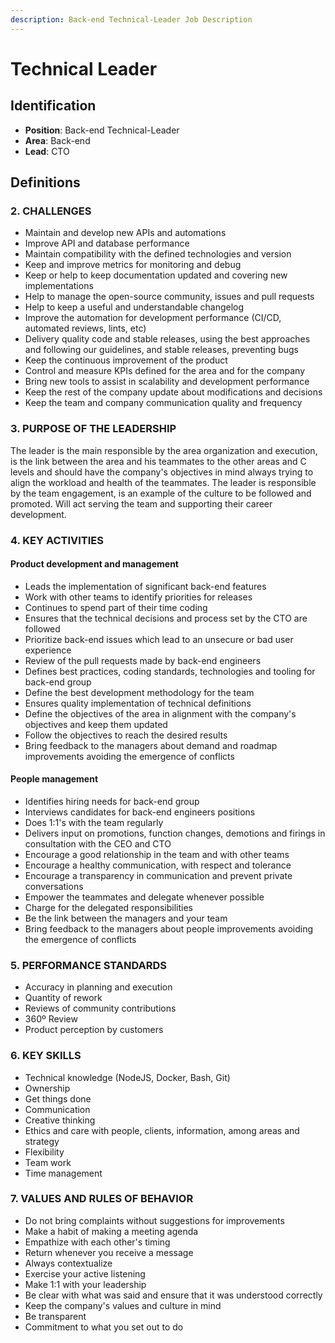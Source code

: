 ```yaml
---
description: Back-end Technical-Leader Job Description
---
```


# Technical Leader

## Identification

* **Position**: Back-end Technical-Leader
* **Area**: Back-end
* **Lead**: CTO

## Definitions

### 2. CHALLENGES

* Maintain and develop new APIs and automations
* Improve API and database performance
* Maintain compatibility with the defined technologies and version
* Keep and improve metrics for monitoring and debug
* Keep or help to keep documentation updated and covering new implementations
* Help to manage the open-source community, issues and pull requests
* Help to keep a useful and understandable changelog
* Improve the automation for development performance \(CI/CD, automated reviews, lints, etc\)
* Delivery quality code and stable releases, using the best approaches and following our guidelines, and stable releases, preventing bugs
* Keep the continuous improvement of the product
* Control and measure KPIs defined for the area and for the company
* Bring new tools to assist in scalability and development performance
* Keep the rest of the company update about modifications and decisions
* Keep the team and company communication quality and frequency

### 3. PURPOSE OF THE LEADERSHIP

The leader is the main responsible by the area organization and execution, is the link between the area and his teammates to the other areas and C levels and should have the company's objectives in mind always trying to align the workload and health of the teammates. The leader is responsible by the team engagement, is an example of the culture to be followed and promoted. Will act serving the team and supporting their career development.

### 4. KEY ACTIVITIES

#### Product development and management

* Leads the implementation of significant back-end features
* Work with other teams to identify priorities for releases
* Continues to spend part of their time coding
* Ensures that the technical decisions and process set by the CTO are followed
* Prioritize back-end issues which lead to an unsecure or bad user experience
* Review of the pull requests made by back-end engineers
* Defines best practices, coding standards, technologies and tooling for back-end group
* Define the best development methodology for the team
* Ensures quality implementation of technical definitions
* Define the objectives of the area in alignment with the company's objectives and keep them updated
* Follow the objectives to reach the desired results
* Bring feedback to the managers about demand and roadmap improvements avoiding the emergence of conflicts

#### People management

* Identifies hiring needs for back-end group
* Interviews candidates for back-end engineers positions
* Does 1:1's with the team regularly
* Delivers input on promotions, function changes, demotions and firings in consultation with the CEO and CTO
* Encourage a good relationship in the team and with other teams
* Encourage a healthy communication, with respect and tolerance
* Encourage a transparency in communication and prevent private conversations
* Empower the teammates and delegate whenever possible
* Charge for the delegated responsibilities
* Be the link between the managers and your team
* Bring feedback to the managers about people improvements avoiding the emergence of conflicts

### 5. PERFORMANCE STANDARDS

* Accuracy in planning and execution
* Quantity of rework
* Reviews of community contributions
* 360º Review
* Product perception by customers

### 6. KEY SKILLS

* Technical knowledge \(NodeJS, Docker, Bash, Git\)
* Ownership
* Get things done
* Communication
* Creative thinking
* Ethics and care with people, clients, information, among areas and strategy
* Flexibility
* Team work
* Time management

### 7. VALUES AND RULES OF BEHAVIOR

* Do not bring complaints without suggestions for improvements
* Make a habit of making a meeting agenda
* Empathize with each other's timing
* Return whenever you receive a message
* Always contextualize
* Exercise your active listening
* Make 1:1 with your leadership
* Be clear with what was said and ensure that it was understood correctly
* Keep the company's values and culture in mind
* Be transparent
* Commitment to what you set out to do


